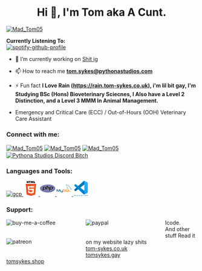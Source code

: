 <h1 align="center">Hi 👋, I'm Tom aka A Cunt.</h1>

<p align="left"> <a href="https://twitter.com/Mad_Tom05" target="blank"><img src="https://img.shields.io/twitter/follow/Mad_Tom05?logo=twitter&style=for-the-badge" alt="Mad_Tom05" /></a> </p>

**Currently Listening To:**<br/>
[![spotify-github-profile](https://spotify-github-profile.vercel.app/api/view?uid=fptn8gs7uxwx5i64pj0cf1k32&cover_image=true&theme=natemoo-re&bar_color=53b14f&bar_color_cover=false)](https://spotify-github-profile.vercel.app/api/view?uid=fptn8gs7uxwx5i64pj0cf1k32&redirect=true)

- 🔭 I’m currently working on [Shit ig](https://youtube.com/Mad_TomO5)

- 📫 How to reach me **tom.sykes@pythonastudios.com**

- ⚡ Fun fact **I Love Rain (https://rain.tom-sykes.co.uk), i'm lil bit gay, I'm Studying BSc (Hons) Bioveterinary Sciecnes, I Also have a Level 2 Distinction, and a Level 3 MMM In Animal Management.**

- Emergency and Critical Care (ECC) / Out-of-Hours (OOH) Veterinary Care Assistant

<h3 align="left">Connect with me:</h3>
<p align="left">
<a href="https://twitter.com/Mad_Tom05" target="blank"><img align="center" src="https://raw.githubusercontent.com/rahuldkjain/github-profile-readme-generator/master/src/images/icons/Social/twitter.svg" alt="Mad_Tom05" height="30" width="40" /></a>
<a href="https://instagram.com/Mad_Tom05" target="blank"><img align="center" src="https://raw.githubusercontent.com/rahuldkjain/github-profile-readme-generator/master/src/images/icons/Social/instagram.svg" alt="Mad_Tom05" height="30" width="40" /></a>
<a href="https://www.youtube.com/c/Mad_TomO5" target="blank"><img align="center" src="https://raw.githubusercontent.com/rahuldkjain/github-profile-readme-generator/master/src/images/icons/Social/youtube.svg" alt="Mad_Tom05" height="30" width="40" /></a>
<a href="https://g9.yt/psdcrd" target="blank"><img align="center" src="https://raw.githubusercontent.com/rahuldkjain/github-profile-readme-generator/master/src/images/icons/Social/discord.svg" alt="Pythona Studios Discord Bitch" height="30" width="40" /></a>
</p>

<h3 align="left">Languages and Tools:</h3>
<p align="left"> <a href="https://cloud.google.com" target="_blank" rel="noreferrer"> <img src="https://www.vectorlogo.zone/logos/google_cloud/google_cloud-icon.svg" alt="gcp" width="40" height="40"/> </a> 
<a href="https://developer.mozilla.org/en-US/docs/Glossary/HTML5" target="_blank" rel="noreferrer"> <img src="https://raw.githubusercontent.com/devicons/devicon/master/icons/html5/html5-original-wordmark.svg" alt="HTML5" width="40" height="40"/> </a> 
  <a href="https://www.php.net/" target="_blank" rel="noreferrer"> <img src="https://raw.githubusercontent.com/devicons/devicon/master/icons/php/php-original.svg" alt="PHP" width="40" height="40"/> </a> 
  <a href="https://www.mysql.com/" target="_blank" rel="noreferrer"> <img src="https://raw.githubusercontent.com/devicons/devicon/master/icons/mysql/mysql-original-wordmark.svg" alt="mysql" width="40" height="40"/> </a> 
    <a href="https://www.vscode.dev/" target="_blank" rel="noreferrer"> <img src="https://raw.githubusercontent.com/devicons/devicon/master/icons/vscode/vscode-original-wordmark.svg" alt="VSCODE" width="40" height="40"/> </a> 
   </p>

<h3 align="left">Support:</h3>
<p><a href="hhttps://www.buymeacoffee.com/PythonaStudios"> <img align="left" src="https://cdn.buymeacoffee.com/buttons/v2/default-yellow.png" height="50" width="210" alt="buy-me-a-coffee" /></a><a href="https://www.paypal.com/paypalme/pythonastudiosgb"> <img align="left" src="https://i.ibb.co/fdpj8p8/paypal-donate-button.png" height="50" width="210" alt="paypal" /></a><a href="https://www.patreon.com/PythonaStudios"> <img align="left" src="https://i.ibb.co/hZVcbq9/patreon-button.png" height="50" width="210" alt="patreon" /></a></p>

Icode.<br> 
And other stuff Read it on my website lazy shits<br> 
<a href="//tom-sykes.co.uk">tom-sykes.co.uk</a><br> 
<a href="//tomsykes.gay">tomsykes.gay</a><br> 
<a href="//tomsykes.shop">tomsykes.shop</a>
